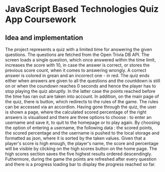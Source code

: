 # JavaScript Based Technologies Quiz App Coursework

## Idea and implementation

The project represents a quiz with a limited time for answering the given questions. The questions are fetched from the Open Trivia DB API. The screen loads 
a single question, which once answered within the time limit, increases the score with 10, in case the answer is correct, or stores the previous score count, when it comes to 
answering wrongly. A correct answer is colored in grean and an incorrect one - in red. The quiz ends either when answers are given to all the questions and the countdown is still on or
when the coundown reaches 0 seconds and hence the player has to stop playing the quiz abruptly. In the latter case the points reached before the time has ran out are taken into account.
In addition, on the main page of the quiz, there is button, which redirects to the rules of the game. The rules can be accessed via an accordion. Having gone through the quiz, the user
is shown a page, where the calculated scored percentage of the right answers is visualised and there are three options to choose : to enter an username and save it, to quit to the homepage or to play again. By choosing the option of
entering a username, the following data : the scored points, the scored percentage and the username is pushed to the local storage and formatted as json, where it is sorted by the taken values. Given that a player's score is
high enough, the player's name, the score and percentage will be visible by clicking on the high scores button on the home page. The high scores section saves the five highest results ordered
descendingly. Futhermore, during the game the points are refreshed after every question and there is a progress loading bar to display the progress reached so far.
